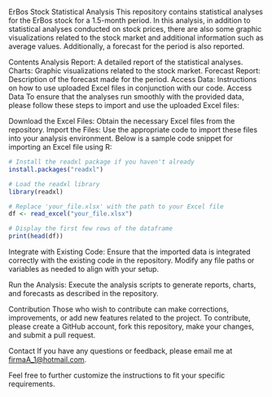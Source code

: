 ErBos Stock Statistical Analysis
This repository contains statistical analyses for the ErBos stock for a 1.5-month period. In this analysis, in addition to statistical analyses conducted on stock prices, there are also some graphic visualizations related to the stock market and additional information such as average values. Additionally, a forecast for the period is also reported.

Contents
Analysis Report: A detailed report of the statistical analyses.
Charts: Graphic visualizations related to the stock market.
Forecast Report: Description of the forecast made for the period.
Access Data: Instructions on how to use uploaded Excel files in conjunction with our code.
Access Data
To ensure that the analyses run smoothly with the provided data, please follow these steps to import and use the uploaded Excel files:

Download the Excel Files: Obtain the necessary Excel files from the repository.
Import the Files: Use the appropriate code to import these files into your analysis environment. Below is a sample code snippet for importing an Excel file using R:
```R
# Install the readxl package if you haven't already
install.packages("readxl")

# Load the readxl library
library(readxl)

# Replace 'your_file.xlsx' with the path to your Excel file
df <- read_excel("your_file.xlsx")

# Display the first few rows of the dataframe
print(head(df))
```
Integrate with Existing Code: Ensure that the imported data is integrated correctly with the existing code in the repository. Modify any file paths or variables as needed to align with your setup.

Run the Analysis: Execute the analysis scripts to generate reports, charts, and forecasts as described in the repository.

Contribution
Those who wish to contribute can make corrections, improvements, or add new features related to the project. To contribute, please create a GitHub account, fork this repository, make your changes, and submit a pull request.

Contact
If you have any questions or feedback, please email me at firmaA_1@hotmail.com.

Feel free to further customize the instructions to fit your specific requirements.

